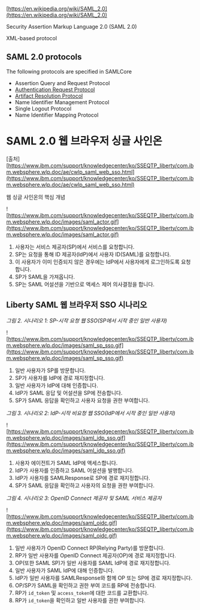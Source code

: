 [https://en.wikipedia.org/wiki/SAML_2.0](https://en.wikipedia.org/wiki/SAML_2.0)

Security Assertion Markup Language 2.0 (SAML 2.0)

XML-based protocol

## SAML 2.0 protocols

The following protocols are specified in SAMLCore

- Assertion Query and Request Protocol
- [Authentication Request Protocol](https://en.wikipedia.org/wiki/SAML_2.0#Authentication_Request_Protocol)
- [Artifact Resolution Protocol](https://en.wikipedia.org/wiki/SAML_2.0#Artifact_Resolution_Protocol)
- Name Identifier Management Protocol
- Single Logout Protocol
- Name Identifier Mapping Protocol

# SAML 2.0 웹 브라우저 싱글 사인온
[출처] [https://www.ibm.com/support/knowledgecenter/ko/SSEQTP_liberty/com.ibm.websphere.wlp.doc/ae/cwlp_saml_web_sso.html](https://www.ibm.com/support/knowledgecenter/ko/SSEQTP_liberty/com.ibm.websphere.wlp.doc/ae/cwlp_saml_web_sso.html)


웹 싱글 사인온의 핵심 개념

![https://www.ibm.com/support/knowledgecenter/ko/SSEQTP_liberty/com.ibm.websphere.wlp.doc/images/saml_actor.gif](https://www.ibm.com/support/knowledgecenter/ko/SSEQTP_liberty/com.ibm.websphere.wlp.doc/images/saml_actor.gif)

1. 사용자는 서비스 제공자(SP)에서 서비스를 요청합니다.
2. SP는 요청을 통해 ID 제공자(IdP)에서 사용자 ID(SAML)를 요청합니다.
3. 이 사용자가 이미 인증되지 않은 경우에는 IdP에서 사용자에게 로그인하도록 요청합니다.
4. SP가 SAML을 가져옵니다.
5. SP는 SAML 어설션을 기반으로 액세스 제어 의사결정을 합니다.

## **Liberty SAML 웹 브라우저 SSO 시나리오**

*그림 2. 시나리오 1: SP-시작 요청 웹 SSO(SP에서 시작 중인 일반 사용자)*

![https://www.ibm.com/support/knowledgecenter/ko/SSEQTP_liberty/com.ibm.websphere.wlp.doc/images/saml_sp_sso.gif](https://www.ibm.com/support/knowledgecenter/ko/SSEQTP_liberty/com.ibm.websphere.wlp.doc/images/saml_sp_sso.gif)

1. 일반 사용자가 SP를 방문합니다.
2. SP가 사용자를 IdP에 경로 재지정합니다.
3. 일반 사용자가 IdP에 대해 인증합니다.
4. IdP가 SAML 응답 및 어설션을 SP에 전송합니다.
5. SP가 SAML 응답을 확인하고 사용자 요청을 권한 부여합니다.

*그림 3. 시나리오 2: IdP-시작 비요청 웹 SSO(IdP에서 시작 중인 일반 사용자)*

![https://www.ibm.com/support/knowledgecenter/ko/SSEQTP_liberty/com.ibm.websphere.wlp.doc/images/saml_idp_sso.gif](https://www.ibm.com/support/knowledgecenter/ko/SSEQTP_liberty/com.ibm.websphere.wlp.doc/images/saml_idp_sso.gif)

1. 사용자 에이전트가 SAML IdP에 액세스합니다.
2. IdP가 사용자를 인증하고 SAML 어설션을 발행합니다.
3. IdP가 사용자를 SAMLResponse로 SP에 경로 재지정합니다.
4. SP가 SAML 응답을 확인하고 사용자의 요청을 권한 부여합니다.

*그림 4. 시나리오 3: OpenID Connect 제공자 및 SAML 서비스 제공자*

![https://www.ibm.com/support/knowledgecenter/ko/SSEQTP_liberty/com.ibm.websphere.wlp.doc/images/saml_oidc.gif](https://www.ibm.com/support/knowledgecenter/ko/SSEQTP_liberty/com.ibm.websphere.wlp.doc/images/saml_oidc.gif)

1. 일반 사용자가 OpenID Connect RP(Relying Party)를 방문합니다.
2. RP가 일반 사용자를 OpenID Connect 제공자(OP)에 경로 재지정합니다.
3. OP(또한 SAML SP)가 일반 사용자를 SAML IdP에 경로 재지정합니다.
4. 일반 사용자가 SAML IdP에 대해 인증합니다.
5. IdP가 일반 사용자를 SAMLResponse와 함께 OP 또는 SP에 경로 재지정합니다.
6. OP/SP가 SAML을 확인하고 권한 부여 코드를 RP에 전송합니다.
7. RP가 `id_token` 및 `access_token`에 대한 코드를 교환합니다.
8. RP가 `id_token`을 확인하고 일반 사용자를 권한 부여합니다.
